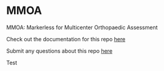 # MMOA
MMOA: Markerless for Multicenter Orthopaedic Assessment

Check out the documentation for this repo [here](https://jouterleys.github.io/mmoa/)

Submit any questions about this repo [here](https://github.com/jouterleys/mmoa)

Test